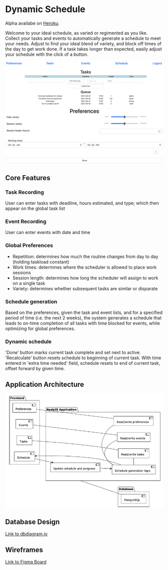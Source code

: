 # Dynamic Schedule

Alpha availabe on [Heroku](dynamicscheduler.herokuapp.com).

Welcome to your ideal schedule, as varied or regimented as you like. Collect your tasks and events to automatically generate a schedule to meet your needs. Adjust to find your ideal blend of variety, and block off times of the day to get work done. If a task takes longer than expected, easily adjust your schedule with the click of a button. 

![](resources/img/dynamicscheduler01.png)
</br>
![](resources/img/dynamicscheduler02.png)

## Core Features
### Task Recording
User can enter tasks with deadline, hours estimated, and type; which then appear on the global task list
### Event Recording
User can enter events with date and time
### Global Preferences
- Repetition: determines how much the routine changes from day to day (holding taskload constant)
- Work times: determines where the scheduler is allowed to place work sessions
- Session length: determines how long the scheduler will assign to work on a single task
- Variety: determines whether subsequent tasks are similar or disparate
### Schedule generation
Based on the preferences, given the task and event lists, and for a specified period of time (i.e. the next 2 weeks), the system generates a schedule that leads to on-time completion of all tasks with time blocked for events, while optimizing for global preferences.
### Dynamic schedule
'Done' button marks current task complete and set next to active.  'Recalculate' button resets schedule to beginning of current task.  With time entered in 'extra time needed' field, schedule resets to end of current task, offset forward by given time.

## Application Architecture
![](resources/img/dynamic_scheduler_architecture.png)

## Database Design
[Link to dbdiagram.io](https://dbdiagram.io/d/6104a0a12ecb310fc3b79989)

## Wireframes
[Link to Figma Board](https://www.figma.com/file/gOQIXCLraoBTbB8gEilh1U/Dyanamic-Scheduler-Wireframe?node-id=0%3A1)
